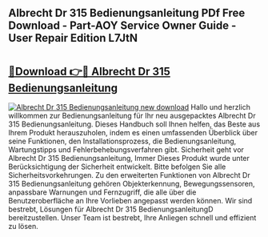 ## Albrecht Dr 315 Bedienungsanleitung PDf Free Download - Part-AOY Service Owner Guide - User Repair Edition L7JtN

# <h2><a href="http://df1uop.blite.top/?on=Albrecht+Dr+315+Bedienungsanleitung">🔗Download 👉🔴 Albrecht Dr 315 Bedienungsanleitung</a></h2>

[![Albrecht Dr 315 Bedienungsanleitung new download](https://i.imgur.com/lujVjoI.png)](http://df1uop.blite.top/?on=Albrecht+Dr+315+Bedienungsanleitung)
Hallo und herzlich willkommen zur Bedienungsanleitung für Ihr neu ausgepacktes Albrecht Dr 315 Bedienungsanleitung. Dieses Handbuch soll Ihnen helfen, das Beste aus Ihrem Produkt herauszuholen, indem es einen umfassenden Überblick über seine Funktionen, den Installationsprozess, die Bedienungsanleitung, Wartungstipps und Fehlerbehebungsverfahren gibt. Sicherheit geht vor Albrecht Dr 315 Bedienungsanleitung, Immer Dieses Produkt wurde unter Berücksichtigung der Sicherheit entwickelt. Bitte befolgen Sie alle Sicherheitsvorkehrungen. Zu den erweiterten Funktionen von Albrecht Dr 315 Bedienungsanleitung gehören Objekterkennung, Bewegungssensoren, anpassbare Warnungen und Fernzugriff, die alle über die Benutzeroberfläche an Ihre Vorlieben angepasst werden können. Wir sind bestrebt, Lösungen für Albrecht Dr 315 BedienungsanleitungD bereitzustellen. Unser Team ist bestrebt, Ihre Anliegen schnell und effizient zu lösen.
